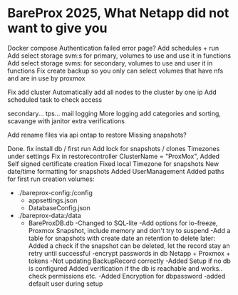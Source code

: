 # BareProx 2025, What Netapp did not want to give you

Docker compose
Authentication failed error page?
Add schedules + run
Add select storage svm:s for primary, volumes to use
	and use it in functions
Add select storage svms: for secondary, volumes to use
	and user it in functions
Fix create backup so you only can select volumes that have nfs and are in use by proxmox

Fix add cluster
	Automatically add all nodes to the cluster by one ip
	Add scheduled task to check access

secondary...
tps...
mail
logging
More logging add categories and sorting, scavange with janitor
extra verifications

Add rename files via api ontap to restore
Missing snapshots?



Done.
fix install db / first run
Add lock for snapshots / clones
Timezones under settings
Fix in restorecontroller ClusterName = "ProxMox",
Added Self signed certificate creation
Fixed local Timezone for snapshots
New date/time formatting for snapshots
Added UserManagement
Added paths for first run creation
	volumes:
  - ./bareprox-config:/config
	-	appsettings.json
	-	DatabaseConfig.json
  - ./bareprox-data:/data
	-	BareProxDB.db
-Changed to SQL-lite
-Add options for io-freeze, Proxmox Snapshot, include memory and don't try to suspend
-Add a table for snapshots with create date an retention to delete later:
	Added a check if the snapshot can be deleted, let the record stay an retry until successful
-encrypt passwords in db Netapp + Proxmox + tokens
-Not updating BackupRecord correctly
-Added Setup if no db is configured
	Added verification if the db is reachable and works.. check permissions etc.
-Added Encryption for dbpassword
-added default user during setup
